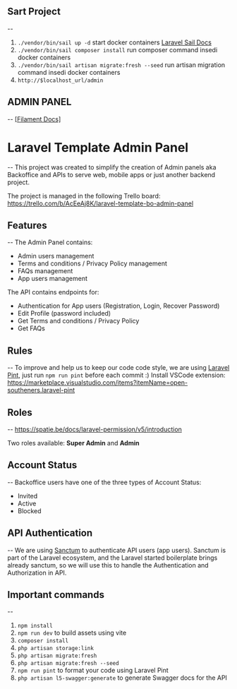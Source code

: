 ## Sart Project

--

1. `./vendor/bin/sail up -d` start docker containers [Laravel Sail Docs](https://laravel.com/docs/9.x/sail#introduction)
2. `./vendor/bin/sail composer install` run composer command insedi docker containers
3. `./vendor/bin/sail artisan migrate:fresh --seed` run artisan migration command insedi docker containers
4. `http://$localhost_url/admin`

## ADMIN PANEL

--
[[Filament Docs]](https://filamentphp.com/docs/2.x/admin/resources/getting-started)

# Laravel Template Admin Panel

--
This project was created to simplify the creation of Admin panels aka Backoffice and APIs to serve web, mobile apps or
just another backend project.

The project is managed in the following Trello board: https://trello.com/b/AcEeAj8K/laravel-template-bo-admin-panel

## Features

--
The Admin Panel contains:

-   Admin users management
-   Terms and conditions / Privacy Policy management
-   FAQs management
-   App users management

The API contains endpoints for:

-   Authentication for App users (Registration, Login, Recover Password)
-   Edit Profile (password included)
-   Get Terms and conditions / Privacy Policy
-   Get FAQs

## Rules

--
To improve and help us to keep our code code style, we are using [Laravel Pint](https://github.com/laravel/pint), just run `npm run pint` before each commit :)
Install VSCode extension: https://marketplace.visualstudio.com/items?itemName=open-southeners.laravel-pint

## Roles

--
https://spatie.be/docs/laravel-permission/v5/introduction

Two roles available: **Super Admin** and **Admin**

## Account Status

--
Backoffice users have one of the three types of Account Status:

-   Invited
-   Active
-   Blocked

## API Authentication

--
We are using [Sanctum](https://laravel.com/docs/9.x/sanctum) to authenticate API users (app users).
Sanctum is part of the Laravel ecosystem, and the Laravel started boilerplate brings already sanctum, so we will use this to handle the Authentication and Authorization in API.

## Important commands

--

1. `npm install`
2. `npm run dev` to build assets using vite
3. `composer install`
4. `php artisan storage:link`
5. `php artisan migrate:fresh`
6. `php artisan migrate:fresh --seed`
7. `npm run pint` to format your code using Laravel Pint
8. `php artisan l5-swagger:generate` to generate Swagger docs for the API
